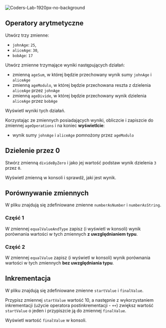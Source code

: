 ![Coders-Lab-1920px-no-background](https://user-images.githubusercontent.com/30623667/104709394-2cabee80-571f-11eb-9518-ea6a794e558e.png)


## Operatory arytmetyczne

Utwórz trzy zmienne:
- `johnAge`: `25`,
- `aliceAge`: `30`,
- `bobAge`: `17` 

Utwórz zmienne trzymające wyniki następujących działań:

- zmienną `ageSum`, w której będzie przechowany wynik sumy `johnAge` i `aliceAge`
- zmienną `ageModulo`, w której będzie przechowana reszta z dzielenia `aliceAge` przez `johnAge`
- zmienną `ageDivide`, w której będzie przechowany wynik dzielenia `aliceAge` przez `bobAge`

Wyświetl wyniki tych działań.

Korzystając ze zmiennych posiadających wyniki, obliczcie i zapiszcie do zmiennej `ageOperations` i na koniec **wyświetlcie**:

- wynik sumy `johnAge` i `aliceAge` pomnożony przez `ageModulo`




## Dzielenie przez 0

Stwórz zmienną `divideByZero` i jako jej wartość podstaw wynik dzielenia `3` przez `0`.

Wyświetl zmienną w konsoli i sprawdź, jaki jest wynik.



## Porównywanie zmiennych

W pliku znajdują się zdefiniowane zmienne `numberAsNumber` i `numberAsString`.


### Część 1

W zmiennej `equalValueAndType` zapisz (i wyświetl w konsoli) wynik porównania wartości w tych zmiennych **z uwzględnianiem typu**.


### Część 2

W zmiennej `equalValue` zapisz (i wyświetl w konsoli) wynik porównania wartości w tych zmiennych **bez uwzględniania typu**.




## Inkrementacja

W pliku znajdują się zdefiniowane zmienne `startValue` i `finalValue`.

Przypisz zmiennej `startValue` wartość 10, a następnie z wykorzystaniem inkrementacji (użycie operatora postinkrementacji - `++`) zwiększ wartość `startValue` o jeden i przypiszcie ją do zmiennej `finalValue`.

Wyświetl wartość `finalValue` w konsoli.

